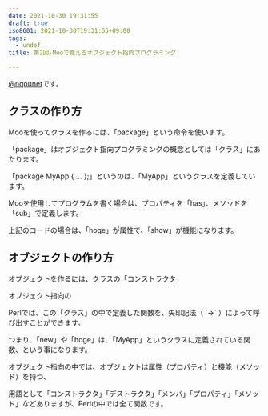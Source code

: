 ```yaml
---
date: 2021-10-30 19:31:55
draft: true
iso8601: 2021-10-30T19:31:55+09:00
tags:
  - undef
title: 第2回-Mooで覚えるオブジェクト指向プログラミング

---
```


<p><a href="https://twitter.com/nqounet">@nqounet</a>です。</p>

<!--more-->

<h2>クラスの作り方</h2>

<p>Mooを使ってクラスを作るには、「package」という命令を使います。</p>

<p>「package」はオブジェクト指向プログラミングの概念としては「クラス」にあたります。</p>

<p>「package MyApp { ... };」というのは、「MyApp」というクラスを定義しています。</p>

<p>Mooを使用してプログラムを書く場合は、プロパティを「has」、メソッドを「sub」で定義します。</p>

<p>上記のコードの場合は、「hoge」が属性で、「show」が機能になります。</p>

<h2>オブジェクトの作り方</h2>

<p>オブジェクトを作るには、クラスの「コンストラクタ」</p>

<p>オブジェクト指向の</p>

<p>Perlでは、この「クラス」の中で定義した関数を、矢印記法（ `->` ）によって呼び出すことができます。</p>

<p>つまり、「new」や「hoge」は、「MyApp」というクラスに定義されている関数、という事になります。</p>

<p>オブジェクト指向の中では、オブジェクトは属性（プロパティ）と機能（メソッド）を持つ、</p>

<p>用語として「コンストラクタ」「デストラクタ」「メンバ」「プロパティ」「メソッド」などありますが、Perlの中では全て関数です。</p>
    	